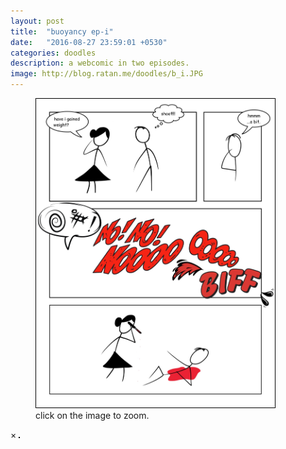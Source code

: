 ```yaml
---
layout: post
title:  "buoyancy ep-i"
date:   "2016-08-27 23:59:01 +0530"
categories: doodles
description: a webcomic in two episodes.
image: http://blog.ratan.me/doodles/b_i.JPG
---
```

<figure>
    <img id="myImg" style="border: 1px solid #000;" src="/doodles/b_i.JPG" alt="" width="90%" height="90%">
  <figcaption>click on the image to zoom.</figcaption>
</figure>


<div id="myModal" class="modal">
  <span class="close">×</span>
  <img class="modal-content" id="img01" style="border: 1px solid #000;">
  <div id="caption"></div>
</div>
